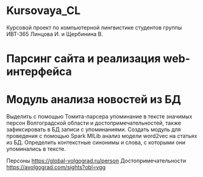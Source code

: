 # Kursovaya_CL
 Курсовой проект по компьютерной лингвистике студентов группы ИВТ-365 Линцова И. и Щербинина В.

# Парсинг сайта и реализация web-интерфейса



# Модуль анализа новостей из БД
Выделить с помощью Томита-парсера упоминание в тексте значимых персон Волгоградской области и
достопримечательностей, также зафиксировать в БД записи с упоминаниями. Создать модуль для 
проведения с помощью Spark MlLib анализ модели word2vec на статьях из БД. Определить контекстные
синонимы и слова, с которыми они упоминались в тексте.

Персоны https://global-volgograd.ru/person 
Достопримечательности https://avolgograd.com/sights?obl=vgg



